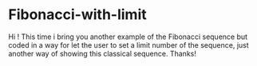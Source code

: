 # Fibonacci-with-limit
Hi ! This time i bring you another example of the Fibonacci sequence but coded in a way for let the user to set a limit number of the sequence, just another way of showing this classical sequence. Thanks!
